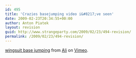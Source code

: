 ```yaml
---
id: 495
title: 'Crazies basejumping video i&#8217;ve seen'
date: 2009-02-23T20:34:55+00:00
author: Anton Piatek
layout: revision
guid: http://www.strangeparty.com/2009/02/23/494-revision/
permalink: /2009/02/23/494-revision/
---
```

  
[wingsuit base jumping](http://vimeo.com/1778399) from [Ali](http://vimeo.com/thedoctor) on [Vimeo](http://vimeo.com).